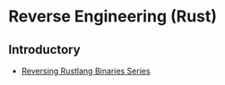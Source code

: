 # Reverse Engineering (Rust)

## Introductory

- [Reversing Rustlang Binaries Series](https://brightprogrammer.netlify.app/post/reverse-engineering-rustlang-binaries-0x1-empty-program/)